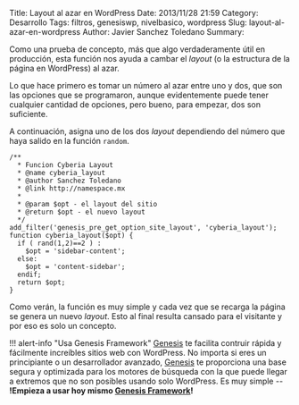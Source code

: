Title: Layout al azar en WordPress
Date: 2013/11/28 21:59
Category: Desarrollo 
Tags: filtros, genesiswp, nivelbasico, wordpress
Slug: layout-al-azar-en-wordpress
Author: Javier Sanchez Toledano
Summary: 

Como una prueba de concepto, más que algo verdaderamente útil en producción, esta función nos ayuda a cambar el _layout_ (o la estructura de la página en WordPress) al azar.

Lo que hace primero es tomar un número al azar entre uno y dos, que son las opciones que se programaron, aunque evidentemente puede tener cualquier cantidad de opciones, pero bueno, para empezar, dos son suficiente.

A continuación, asigna uno de los dos _layout_ dependiendo del número que haya salido en la función `random`.

```language-php
/**
  * Funcion Cyberia Layout
  * @name cyberia_layout
  * @author Sanchez Toledano
  * @link http://namespace.mx
  *
  * @param $opt - el layout del sitio
  * @return $opt - el nuevo layout
  */
add_filter('genesis_pre_get_option_site_layout', 'cyberia_layout');
function cyberia_layout($opt) {
  if ( rand(1,2)==2 ) :
    $opt = 'sidebar-content';
  else:
    $opt = 'content-sidebar';
  endif;
  return $opt;
}
```

Como verán, la función es muy simple y cada vez que se recarga la página se genera un nuevo _layout_. Esto al final resulta cansado para el visitante y por eso es solo un concepto.

!!! alert-info "Usa Genesis Framework"
    [Genesis][gen] te facilita contruir rápida y fácilmente increíbles sitios web con WordPress. No importa si eres un principiante o un desarrollador avanzado, [Genesis][gen] te proporciona una base segura y optimizada para los motores de búsqueda con la que puede llegar a extremos que no son posibles usando solo WordPress. Es muy simple -- **!Empieza a usar hoy mismo [Genesis Framework][gen]!**
   
[gen]: http://ito.mx/genesis

